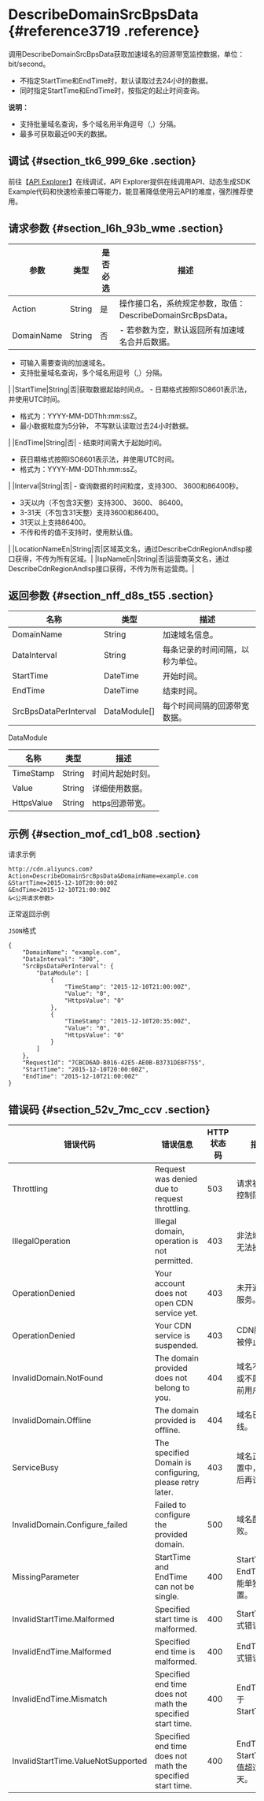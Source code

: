 # DescribeDomainSrcBpsData {#reference3719 .reference}

调用DescribeDomainSrcBpsData获取加速域名的回源带宽监控数据，单位：bit/second。

-   不指定StartTime和EndTime时，默认读取过去24小时的数据。
-   同时指定StartTime和EndTime时，按指定的起止时间查询。

**说明：** 

-   支持批量域名查询，多个域名用半角逗号（,）分隔。
-   最多可获取最近90天的数据。

## 调试 {#section_tk6_999_6ke .section}

前往【[API Explorer](https://api.aliyun.com/#/?product=Cdn&api=DescribeDomainSrcBpsData)】在线调试，API Explorer提供在线调用API、动态生成SDK Example代码和快速检索接口等能力，能显著降低使用云API的难度，强烈推荐使用。

## 请求参数 {#section_l6h_93b_wme .section}

|参数|类型|是否必选|描述|
|--|--|----|--|
|Action|String|是|操作接口名，系统规定参数，取值：DescribeDomainSrcBpsData。|
|DomainName|String|否| -   若参数为空，默认返回所有加速域名合并后数据。
-   可输入需要查询的加速域名。
-   支持批量域名查询，多个域名用逗号（,）分隔。

 |
|StartTime|String|否|获取数据起始时间点。 -   日期格式按照ISO8601表示法，并使用UTC时间。
-   格式为：YYYY-MM-DDThh:mm:ssZ。
-   最小数据粒度为5分钟， 不写默认读取过去24小时数据。

 |
|EndTime|String|否| -   结束时间需大于起始时间。
-   获日期格式按照ISO8601表示法，并使用UTC时间。
-   格式为：YYYY-MM-DDThh:mm:ssZ。

 |
|Interval|String|否| -   查询数据的时间粒度，支持300、 3600和86400秒。
-   3天以内（不包含3天整）支持300、 3600、 86400。
-   3-31天（不包含31天整）支持3600和86400。
-   31天以上支持86400。
-   不传和传的值不支持时，使用默认值。

 |
|LocationNameEn|String|否|区域英文名，通过DescribeCdnRegionAndIsp接口获得，不传为所有区域。|
|IspNameEn|String|否|运营商英文名，通过DescribeCdnRegionAndIsp接口获得，不传为所有运营商。|

## 返回参数 {#section_nff_d8s_t55 .section}

|名称|类型|描述|
|--|--|--|
|DomainName|String|加速域名信息。|
|DataInterval|String|每条记录的时间间隔，以秒为单位。|
|StartTime|DateTime|开始时间。|
|EndTime|DateTime|结束时间。|
|SrcBpsDataPerInterval|DataModule\[\]|每个时间间隔的回源带宽数据。|

DataModule

|名称|类型|描述|
|--|--|--|
|TimeStamp|String|时间片起始时刻。|
|Value|String|详细使用数据。|
|HttpsValue|String|https回源带宽。|

## 示例 {#section_mof_cd1_b08 .section}

请求示例

``` {#codeblock_ro9_gmk_672}
http://cdn.aliyuncs.com?Action=DescribeDomainSrcBpsData&DomainName=example.com
&StartTime=2015-12-10T20:00:00Z
&EndTime=2015-12-10T21:00:00Z
&<公共请求参数>
```

正常返回示例

`JSON`格式

``` {#codeblock_4hp_8ny_4ua .language-json}
{
    "DomainName": "example.com",
    "DataInterval": "300",
    "SrcBpsDataPerInterval": {
        "DataModule": [
            {
                "TimeStamp": "2015-12-10T21:00:00Z",
                "Value": "0",
                "HttpsValue": "0"
            },
            {
                "TimeStamp": "2015-12-10T20:35:00Z",
                "Value": "0",
                "HttpsValue": "0"
            }
        ]
    },
    "RequestId": "7CBCD6AD-B016-42E5-AE0B-B3731DE8F755",
    "StartTime": "2015-12-10T20:00:00Z",
    "EndTime": "2015-12-10T21:00:00Z"
}
```

## 错误码 {#section_52v_7mc_ccv .section}

|错误代码|错误信息|HTTP 状态码|描述|
|----|----|--------|--|
|Throttling|Request was denied due to request throttling.|503|请求被流量控制限制。|
|IllegalOperation|Illegal domain, operation is not permitted.|403|非法域名，无法操作。|
|OperationDenied|Your account does not open CDN service yet.|403|未开通CDN服务。|
|OperationDenied|Your CDN service is suspended.|403|CDN服务已被停止。|
|InvalidDomain.NotFound|The domain provided does not belong to you.|404|域名不存在或不属于当前用户。|
|InvalidDomain.Offline|The domain provided is offline.|404|域名已下线。|
|ServiceBusy|The specified Domain is configuring, please retry later.|403|域名正在配置中，请稍后再试。|
|InvalidDomain.Configure\_failed|Failed to configure the provided domain.|500|域名配置失败。|
|MissingParameter|StartTime and EndTime can not be single.|400|StartTime和EndTime不能单独设置。|
|InvalidStartTime.Malformed|Specified start time is malformed.|400|StartTime格式错误|
|InvalidEndTime.Malformed|Specified end time is malformed.|400|EndTime格式错误。|
|InvalidEndTime.Mismatch|Specified end time does not math the specified start time.|400|EndTime小于StartTime。|
|InvalidStartTime.ValueNotSupported|Specified end time does not math the specified start time.|400|EndTime和StartTime差值超过90天。|


